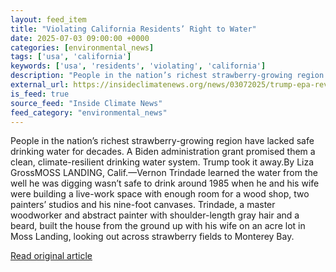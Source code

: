 ```yaml
---
layout: feed_item
title: "Violating California Residents’ Right to Water"
date: 2025-07-03 09:00:00 +0000
categories: [environmental_news]
tags: ['usa', 'california']
keywords: ['usa', 'residents', 'violating', 'california']
description: "People in the nation’s richest strawberry-growing region have lacked safe drinking water for decades"
external_url: https://insideclimatenews.org/news/03072025/trump-epa-revokes-california-residents-right-to-water/
is_feed: true
source_feed: "Inside Climate News"
feed_category: "environmental_news"
---
```


People in the nation’s richest strawberry-growing region have lacked safe drinking water for decades. A Biden administration grant promised them a clean, climate-resilient drinking water system. Trump took it away.By Liza GrossMOSS LANDING, Calif.—Vernon Trindade learned the water from the well he was digging wasn’t safe to drink around 1985 when he and his wife were building a live-work space with enough room for a wood shop, two painters’ studios and his nine-foot canvases. Trindade, a master woodworker and abstract painter with shoulder-length gray hair and a beard, built the house from the ground up with his wife on an acre lot in Moss Landing, looking out across strawberry fields to Monterey Bay.&nbsp;

[Read original article](https://insideclimatenews.org/news/03072025/trump-epa-revokes-california-residents-right-to-water/)
